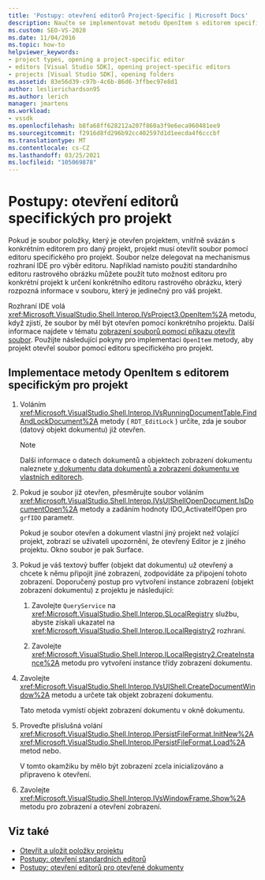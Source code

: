 ```yaml
---
title: 'Postupy: otevření editorů Project-Specific | Microsoft Docs'
description: Naučte se implementovat metodu OpenItem s editorem specifickým pro projekt, aby projekt mohl otevřít soubor vázaný na editor pro daný projekt.
ms.custom: SEO-VS-2020
ms.date: 11/04/2016
ms.topic: how-to
helpviewer_keywords:
- project types, opening a project-specific editor
- editors [Visual Studio SDK], opening project-specific editors
- projects [Visual Studio SDK], opening folders
ms.assetid: 83e56d39-c97b-4c6b-86d6-3ffbec97e8d1
author: leslierichardson95
ms.author: lerich
manager: jmartens
ms.workload:
- vssdk
ms.openlocfilehash: b8fa68ff628212a207f860a3f9e6eca960481ee9
ms.sourcegitcommit: f2916d8fd296b92cc402597d1d1eecda4f6cccbf
ms.translationtype: MT
ms.contentlocale: cs-CZ
ms.lasthandoff: 03/25/2021
ms.locfileid: "105069878"
---
```

# <a name="how-to-open-project-specific-editors"></a>Postupy: otevření editorů specifických pro projekt
Pokud je soubor položky, který je otevřen projektem, vnitřně svázán s konkrétním editorem pro daný projekt, projekt musí otevřít soubor pomocí editoru specifického pro projekt. Soubor nelze delegovat na mechanismus rozhraní IDE pro výběr editoru. Například namísto použití standardního editoru rastrového obrázku můžete použít tuto možnost editoru pro konkrétní projekt k určení konkrétního editoru rastrového obrázku, který rozpozná informace v souboru, který je jedinečný pro váš projekt.

 Rozhraní IDE volá <xref:Microsoft.VisualStudio.Shell.Interop.IVsProject3.OpenItem%2A> metodu, když zjistí, že soubor by měl být otevřen pomocí konkrétního projektu. Další informace najdete v tématu [zobrazení souborů pomocí příkazu otevřít soubor](../extensibility/internals/displaying-files-by-using-the-open-file-command.md). Použijte následující pokyny pro implementaci `OpenItem` metody, aby projekt otevřel soubor pomocí editoru specifického pro projekt.

## <a name="to-implement-the-openitem-method-with-a-project-specific-editor"></a>Implementace metody OpenItem s editorem specifickým pro projekt

1. Voláním <xref:Microsoft.VisualStudio.Shell.Interop.IVsRunningDocumentTable.FindAndLockDocument%2A> metody ( `RDT_EditLock` ) určíte, zda je soubor (datový objekt dokumentu) již otevřen.

    > [!NOTE]
    > Další informace o datech dokumentů a objektech zobrazení dokumentu naleznete [v dokumentu data dokumentů a zobrazení dokumentu ve vlastních editorech](../extensibility/document-data-and-document-view-in-custom-editors.md).

2. Pokud je soubor již otevřen, přesměrujte soubor voláním <xref:Microsoft.VisualStudio.Shell.Interop.IVsUIShellOpenDocument.IsDocumentOpen%2A> metody a zadáním hodnoty IDO_ActivateIfOpen pro `grfIDO` parametr.

     Pokud je soubor otevřen a dokument vlastní jiný projekt než volající projekt, zobrazí se uživateli upozornění, že otevřený Editor je z jiného projektu. Okno soubor je pak Surface.

3. Pokud je váš textový buffer (objekt dat dokumentu) už otevřený a chcete k němu připojit jiné zobrazení, zodpovídáte za připojení tohoto zobrazení. Doporučený postup pro vytvoření instance zobrazení (objekt zobrazení dokumentu) z projektu je následující:

    1. Zavolejte `QueryService` na <xref:Microsoft.VisualStudio.Shell.Interop.SLocalRegistry> službu, abyste získali ukazatel na <xref:Microsoft.VisualStudio.Shell.Interop.ILocalRegistry2> rozhraní.

    2. Zavolejte <xref:Microsoft.VisualStudio.Shell.Interop.ILocalRegistry2.CreateInstance%2A> metodu pro vytvoření instance třídy zobrazení dokumentu.

4. Zavolejte <xref:Microsoft.VisualStudio.Shell.Interop.IVsUIShell.CreateDocumentWindow%2A> metodu a určete tak objekt zobrazení dokumentu.

     Tato metoda vymístí objekt zobrazení dokumentu v okně dokumentu.

5. Proveďte příslušná volání <xref:Microsoft.VisualStudio.Shell.Interop.IPersistFileFormat.InitNew%2A> <xref:Microsoft.VisualStudio.Shell.Interop.IPersistFileFormat.Load%2A> metod nebo.

     V tomto okamžiku by mělo být zobrazení zcela inicializováno a připraveno k otevření.

6. Zavolejte <xref:Microsoft.VisualStudio.Shell.Interop.IVsWindowFrame.Show%2A> metodu pro zobrazení a otevření zobrazení.

## <a name="see-also"></a>Viz také
- [Otevřít a uložit položky projektu](../extensibility/internals/opening-and-saving-project-items.md)
- [Postupy: otevření standardních editorů](../extensibility/how-to-open-standard-editors.md)
- [Postupy: otevření editorů pro otevřené dokumenty](../extensibility/how-to-open-editors-for-open-documents.md)
